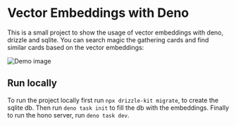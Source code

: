 # Vector Embeddings with Deno

This is a small project to show the usage of vector embeddings with deno, drizzle and sqlite.
You can search magic the gathering cards and find similar cards based on the vector embeddings:

![Demo image](static/demo.png)

## Run locally
To run the project locally first run `npx drizzle-kit migrate`, to create the sqlite db.
Then run `deno task init` to fill the db with the embeddings.
Finally to run the hono server, run `deno task dev`.
